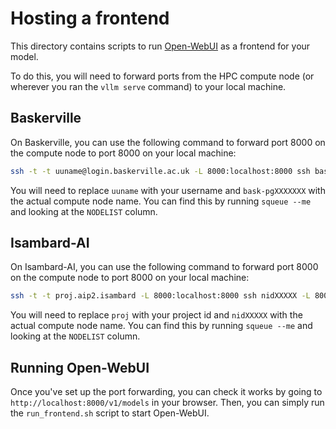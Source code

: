 # Hosting a frontend

This directory contains scripts to run [Open-WebUI](https://docs.vllm.ai/en/latest/deployment/frameworks/open-webui.html) as a frontend for your model.

To do this, you will need to forward ports from the HPC compute node (or wherever you ran the `vllm serve` command) to your local machine.

## Baskerville

On Baskerville, you can use the following command to forward port 8000 on the compute node to port 8000 on your local machine:

```bash
ssh -t -t uuname@login.baskerville.ac.uk -L 8000:localhost:8000 ssh bask-pgXXXXXXX -L 8000:localhost:8000
```

You will need to replace `uuname` with your username and `bask-pgXXXXXXX` with the actual compute node name. You can find this by running `squeue --me` and looking at the `NODELIST` column.

## Isambard-AI

On Isambard-AI, you can use the following command to forward port 8000 on the compute node to port 8000 on your local machine:

```bash
ssh -t -t proj.aip2.isambard -L 8000:localhost:8000 ssh nidXXXXX -L 8000:localhost:8000
```

You will need to replace `proj` with your project id and `nidXXXXX` with the actual compute node name. You can find this by running `squeue --me` and looking at the `NODELIST` column.

## Running Open-WebUI

Once you've set up the port forwarding, you can check it works by going to `http://localhost:8000/v1/models` in your browser.
Then, you can simply run the `run_frontend.sh` script to start Open-WebUI.
